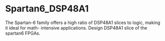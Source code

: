 # Spartan6_DSP48A1
The Spartan-6 family offers a high ratio of DSP48A1 slices to logic, making it ideal for math- intensive applications. Design DSP48A1 slice of the spartan6 FPGAs.
